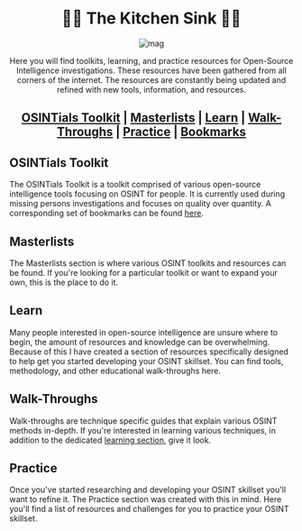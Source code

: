 <div align="center">

# 🕵️‍♂️ The Kitchen Sink 🕵️‍♂️

![mag](https://github.com/user-attachments/assets/ee0035aa-ca63-41f7-9bcf-ff2c90cd8e3b)

Here you will find toolkits, learning, and practice resources for Open-Source Intelligence investigations. These resources have been gathered from all corners of the internet. The resources are constantly being updated and refined with new tools, information, and resources.

## [OSINTials Toolkit](https://github.com/OSINTI4L/The-Kitchen-Sink/blob/main/OSINTials.md) | [Masterlists](https://github.com/OSINTI4L/The-Kitchen-Sink/blob/main/Masterlists.md) | [Learn](https://github.com/OSINTI4L/The-Kitchen-Sink/blob/main/Learn.md) | [Walk-Throughs](https://github.com/OSINTI4L/The-Kitchen-Sink/wiki) | [Practice](https://github.com/OSINTI4L/The-Kitchen-Sink/blob/main/Practice.md) | [Bookmarks](https://github.com/OSINTI4L/The-Kitchen-Sink/tree/main/Bookmarks)

</div>

## OSINTials Toolkit
The OSINTials Toolkit is a toolkit comprised of various open-source intelligence tools focusing on OSINT for people. It is currently used during missing persons investigations and focuses on quality over quantity. A corresponding set of bookmarks can be found [here](https://github.com/OSINTI4L/The-Kitchen-Sink/blob/main/Bookmarks/OSINTial-Bookmarks.html).

## Masterlists
The Masterlists section is where various OSINT toolkits and resources can be found. If you're looking for a particular toolkit or want to expand your own, this is the place to do it.

## Learn
Many people interested in open-source intelligence are unsure where to begin, the amount of resources and knowledge can be overwhelming. Because of this I have created a section of resources specifically designed to help get you started developing your OSINT skillset. You can find tools, methodology, and other educational walk-throughs here.

## Walk-Throughs
Walk-throughs are technique specific guides that explain various OSINT methods in-depth. If you're interested in learning various techniques, in addition to the dedicated [learning section](https://github.com/OSINTI4L/The-Kitchen-Sink/blob/main/Learn.md), give it look.

## Practice
Once you've started researching and developing your OSINT skillset you'll want to refine it. The Practice section was created with this in mind. Here you'll find a list of resources and challenges for you to practice your OSINT skillset.
